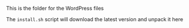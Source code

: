 This is the folder for the WordPress files 

The `install.sh` script will download the latest version and unpack it here
